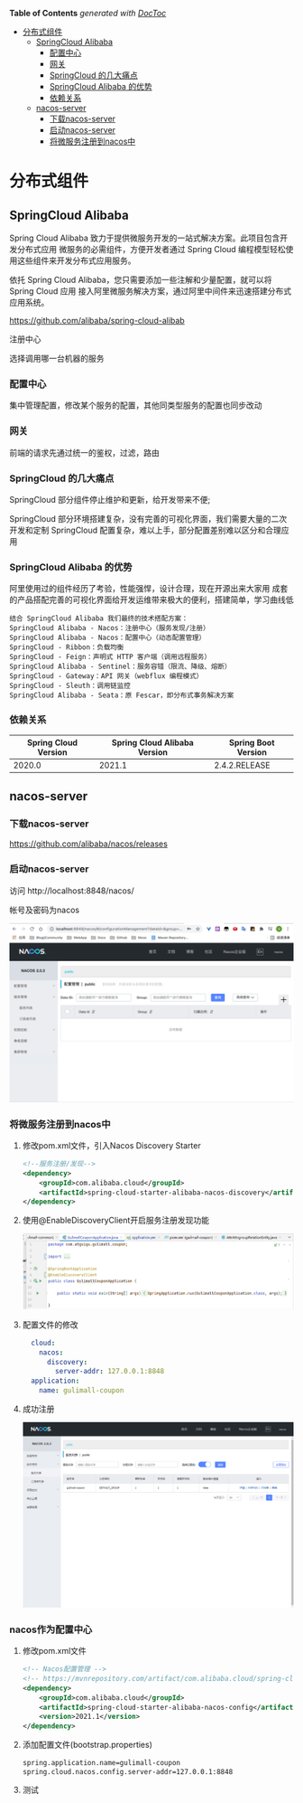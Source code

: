 <!-- START doctoc generated TOC please keep comment here to allow auto update -->
<!-- DON'T EDIT THIS SECTION, INSTEAD RE-RUN doctoc TO UPDATE -->
**Table of Contents**  *generated with [DocToc](https://github.com/thlorenz/doctoc)*

- [分布式组件](#%E5%88%86%E5%B8%83%E5%BC%8F%E7%BB%84%E4%BB%B6)
  - [SpringCloud Alibaba](#springcloud-alibaba)
    - [配置中心](#%E9%85%8D%E7%BD%AE%E4%B8%AD%E5%BF%83)
    - [网关](#%E7%BD%91%E5%85%B3)
    - [SpringCloud 的几大痛点](#springcloud-%E7%9A%84%E5%87%A0%E5%A4%A7%E7%97%9B%E7%82%B9)
    - [SpringCloud Alibaba 的优势](#springcloud-alibaba-%E7%9A%84%E4%BC%98%E5%8A%BF)
    - [依赖关系](#%E4%BE%9D%E8%B5%96%E5%85%B3%E7%B3%BB)
  - [nacos-server](#nacos-server)
    - [下载nacos-server](#%E4%B8%8B%E8%BD%BDnacos-server)
    - [启动nacos-server](#%E5%90%AF%E5%8A%A8nacos-server)
    - [将微服务注册到nacos中](#%E5%B0%86%E5%BE%AE%E6%9C%8D%E5%8A%A1%E6%B3%A8%E5%86%8C%E5%88%B0nacos%E4%B8%AD)

<!-- END doctoc generated TOC please keep comment here to allow auto update -->

# 分布式组件

## SpringCloud Alibaba

Spring Cloud Alibaba 致力于提供微服务开发的一站式解决方案。此项目包含开发分布式应用 微服务的必需组件，方便开发者通过 Spring Cloud 编程模型轻松使用这些组件来开发分布式应用服务。

依托 Spring Cloud Alibaba，您只需要添加一些注解和少量配置，就可以将 Spring Cloud 应用 接入阿里微服务解决方案，通过阿里中间件来迅速搭建分布式应用系统。

https://github.com/alibaba/spring-cloud-alibab

注册中心

选择调用哪一台机器的服务

### 配置中心

集中管理配置，修改某个服务的配置，其他同类型服务的配置也同步改动

### 网关

前端的请求先通过统一的鉴权，过滤，路由

### SpringCloud 的几大痛点

SpringCloud 部分组件停止维护和更新，给开发带来不便;

SpringCloud 部分环境搭建复杂，没有完善的可视化界面，我们需要大量的二次开发和定制 SpringCloud 配置复杂，难以上手，部分配置差别难以区分和合理应用

### SpringCloud Alibaba 的优势

阿里使用过的组件经历了考验，性能强悍，设计合理，现在开源出来大家用 成套的产品搭配完善的可视化界面给开发运维带来极大的便利，搭建简单，学习曲线低

```
结合 SpringCloud Alibaba 我们最终的技术搭配方案：
SpringCloud Alibaba - Nacos：注册中心（服务发现/注册）
SpringCloud Alibaba - Nacos：配置中心（动态配置管理）
SpringCloud - Ribbon：负载均衡
SpringCloud - Feign：声明式 HTTP 客户端（调用远程服务）
SpringCloud Alibaba - Sentinel：服务容错（限流、降级、熔断）
SpringCloud - Gateway：API 网关（webflux 编程模式）
SpringCloud - Sleuth：调用链监控
SpringCloud Alibaba - Seata：原 Fescar，即分布式事务解决方案
```

### 依赖关系

| Spring Cloud Version | Spring Cloud Alibaba Version | Spring Boot Version |
| -------------------- | ---------------------------- | ------------------- |
| 2020.0               | 2021.1                       | 2.4.2.RELEASE       |

## nacos-server

### 下载nacos-server

https://github.com/alibaba/nacos/releases

### 启动nacos-server

访问 http://localhost:8848/nacos/

帐号及密码为nacos

![screenshot-20210928-170958](image/screenshot-20210928-170958.png)

### 将微服务注册到nacos中

1. 修改pom.xml文件，引入Nacos Discovery Starter

   ```xml
   <!--服务注册/发现-->
   <dependency>
       <groupId>com.alibaba.cloud</groupId>
       <artifactId>spring-cloud-starter-alibaba-nacos-discovery</artifactId>
   </dependency>
   ```

2. 使用@EnableDiscoveryClient开启服务注册发现功能

   ![Snipaste_2021-10-02_21-24-31](image/Snipaste_2021-10-02_21-24-31.png)

3. 配置文件的修改

   ```yaml
     cloud:
       nacos:
         discovery:
           server-addr: 127.0.0.1:8848
     application:
       name: gulimall-coupon
   ```

4. 成功注册

   ![Snipaste_2021-10-02_22-32-07](image/Snipaste_2021-10-02_22-32-07.png)

### nacos作为配置中心

1. 修改pom.xml文件

   ```xml
   <!-- Nacos配置管理 -->
   <!-- https://mvnrepository.com/artifact/com.alibaba.cloud/spring-cloud-starter-alibaba-nacos-config -->
   <dependency>
       <groupId>com.alibaba.cloud</groupId>
       <artifactId>spring-cloud-starter-alibaba-nacos-config</artifactId>
       <version>2021.1</version>
   </dependency>
   ```

2. 添加配置文件(bootstrap.properties)

   ```properties
   spring.application.name=gulimall-coupon
   spring.cloud.nacos.config.server-addr=127.0.0.1:8848
   ```

3. 测试
